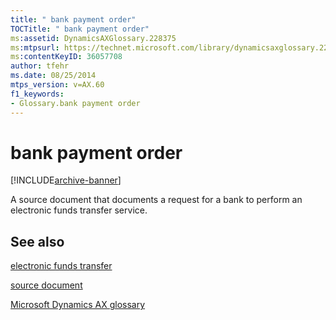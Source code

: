 ```yaml
---
title: " bank payment order"
TOCTitle: " bank payment order"
ms:assetid: DynamicsAXGlossary.228375
ms:mtpsurl: https://technet.microsoft.com/library/dynamicsaxglossary.228375(v=AX.60)
ms:contentKeyID: 36057708
author: tfehr
ms.date: 08/25/2014
mtps_version: v=AX.60
f1_keywords:
- Glossary.bank payment order
---
```


# bank payment order


[!INCLUDE[archive-banner](includes/archive-banner.md)]

A source document that documents a request for a bank to perform an electronic funds transfer service.

## See also

[electronic funds transfer](electronic-funds-transfer.md)

[source document](source-document.md)

[Microsoft Dynamics AX glossary](glossary/microsoft-dynamics-ax-glossary.md)

  


